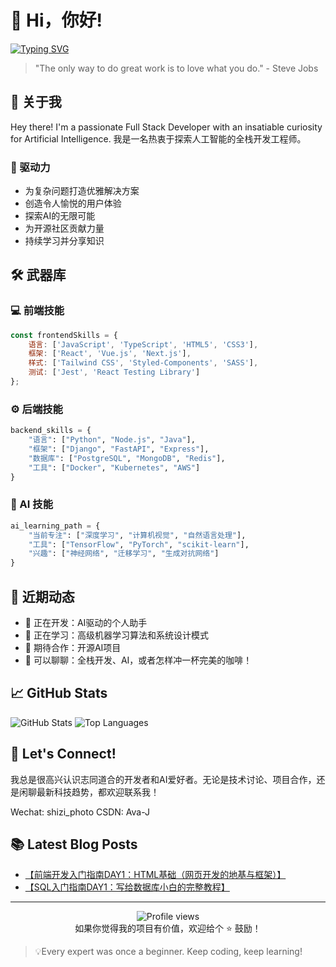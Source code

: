 # 👋 Hi，你好!

[![Typing SVG](https://readme-typing-svg.demolab.com?font=Fira+Code&pause=1000&width=435&lines=Full+Stack+Developer;AI+Enthusiast;Eternal+Learner;Code+Craftsman)](https://git.io/typing-svg)

> "The only way to do great work is to love what you do." - Steve Jobs

## 🚀 关于我

Hey there! I'm a passionate Full Stack Developer with an insatiable curiosity for Artificial Intelligence.
我是一名热衷于探索人工智能的全栈开发工程师。

### 🎯 驱动力
- 为复杂问题打造优雅解决方案
- 创造令人愉悦的用户体验
- 探索AI的无限可能
- 为开源社区贡献力量
- 持续学习并分享知识


## 🛠️ 武器库

### 💻 前端技能
```javascript
const frontendSkills = {
    语言: ['JavaScript', 'TypeScript', 'HTML5', 'CSS3'],
    框架: ['React', 'Vue.js', 'Next.js'],
    样式: ['Tailwind CSS', 'Styled-Components', 'SASS'],
    测试: ['Jest', 'React Testing Library']
};
```

### ⚙️ 后端技能
```python
backend_skills = {
    "语言": ["Python", "Node.js", "Java"],
    "框架": ["Django", "FastAPI", "Express"],
    "数据库": ["PostgreSQL", "MongoDB", "Redis"],
    "工具": ["Docker", "Kubernetes", "AWS"]
}
```

### 🤖 AI 技能
```python
ai_learning_path = {
    "当前专注": ["深度学习", "计算机视觉", "自然语言处理"],
    "工具": ["TensorFlow", "PyTorch", "scikit-learn"],
    "兴趣": ["神经网络", "迁移学习", "生成对抗网络"]
}
```

## 🌟 近期动态

- 🔭 正在开发：AI驱动的个人助手
- 🌱 正在学习：高级机器学习算法和系统设计模式
- 👯 期待合作：开源AI项目
- 💬 可以聊聊：全栈开发、AI，或者怎样冲一杯完美的咖啡！

## 📈 GitHub Stats

![GitHub Stats](https://github-readme-stats.vercel.app/api?username=YOUR_USERNAME&show_icons=true&theme=radical)
![Top Languages](https://github-readme-stats.vercel.app/api/top-langs/?username=YOUR_USERNAME&layout=compact&theme=radical)

## 🤝 Let's Connect!

我总是很高兴认识志同道合的开发者和AI爱好者。无论是技术讨论、项目合作，还是闲聊最新科技趋势，都欢迎联系我！

Wechat: shizi_photo
CSDN: Ava-J

## 📚 Latest Blog Posts
<!-- BLOG-POST-LIST:START -->
<ul>
<li><a target="_blank" href="https://blog.csdn.net/m0_63887085/article/details/143921379">【前端开发入门指南DAY1：HTML基础（网页开发的地基与框架）】</a></li>
<li><a target="_blank" href="https://blog.csdn.net/m0_63887085/article/details/143715027">【SQL入门指南DAY1：写给数据库小白的完整教程】</a></li></ul>
<!-- BLOG-POST-LIST:END -->

---

<p align="center">
    <img src="https://komarev.com/ghpvc/?username=your-username&color=blueviolet" alt="Profile views"/>
    </br>
    如果你觉得我的项目有价值，欢迎给个 ⭐️ 鼓励！
</p>

> 💡Every expert was once a beginner. Keep coding, keep learning!
